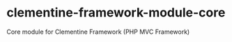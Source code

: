 clementine-framework-module-core
================================

Core module for Clementine Framework (PHP MVC Framework)